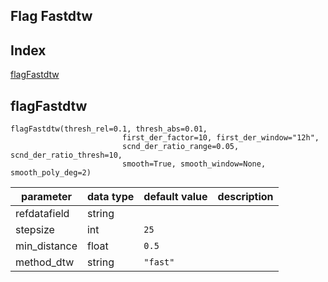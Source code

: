 ## Flag Fastdtw


## Index
[flagFastdtw](#flagFastdtw)

## flagFastdtw

```                            
flagFastdtw(thresh_rel=0.1, thresh_abs=0.01, 
                         first_der_factor=10, first_der_window="12h", 
                         scnd_der_ratio_range=0.05, scnd_der_ratio_thresh=10, 
                         smooth=True, smooth_window=None, smooth_poly_deg=2)
```

| parameter             | data type                                                     | default value | description                                                                                                                                                |
|-----------------------|---------------------------------------------------------------|---------------|------------------------------------------------------------------------------------------------------------------------------------------------------------|
| refdatafield          | string                                                        |               |                                             |
| stepsize              |  int                                                          | `25`          |                                              |
| min_distance          | float                                                         | `0.5`         |                                      |
| method_dtw            | string                                                        | `"fast"`      |                                                           |


